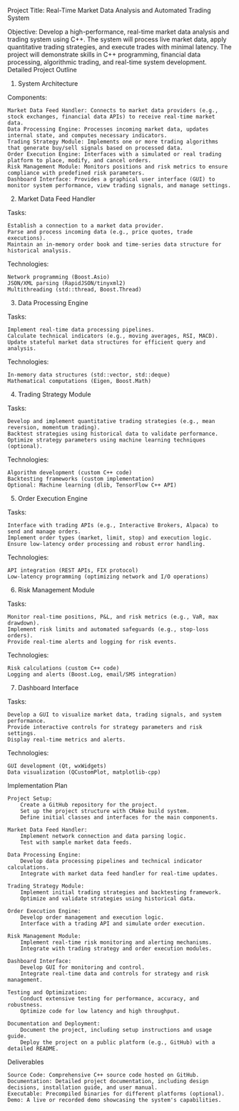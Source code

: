 Project Title: Real-Time Market Data Analysis and Automated Trading System

Objective:
Develop a high-performance, real-time market data analysis and trading system using C++. The system will process live market data, apply quantitative trading strategies, and execute trades with minimal latency. The project will demonstrate skills in C++ programming, financial data processing, algorithmic trading, and real-time system development.
Detailed Project Outline
1. System Architecture

Components:

    Market Data Feed Handler: Connects to market data providers (e.g., stock exchanges, financial data APIs) to receive real-time market data.
    Data Processing Engine: Processes incoming market data, updates internal state, and computes necessary indicators.
    Trading Strategy Module: Implements one or more trading algorithms that generate buy/sell signals based on processed data.
    Order Execution Engine: Interfaces with a simulated or real trading platform to place, modify, and cancel orders.
    Risk Management Module: Monitors positions and risk metrics to ensure compliance with predefined risk parameters.
    Dashboard Interface: Provides a graphical user interface (GUI) to monitor system performance, view trading signals, and manage settings.

2. Market Data Feed Handler

Tasks:

    Establish a connection to a market data provider.
    Parse and process incoming data (e.g., price quotes, trade executions).
    Maintain an in-memory order book and time-series data structure for historical analysis.

Technologies:

    Network programming (Boost.Asio)
    JSON/XML parsing (RapidJSON/tinyxml2)
    Multithreading (std::thread, Boost.Thread)

3. Data Processing Engine

Tasks:

    Implement real-time data processing pipelines.
    Calculate technical indicators (e.g., moving averages, RSI, MACD).
    Update stateful market data structures for efficient query and analysis.

Technologies:

    In-memory data structures (std::vector, std::deque)
    Mathematical computations (Eigen, Boost.Math)

4. Trading Strategy Module

Tasks:

    Develop and implement quantitative trading strategies (e.g., mean reversion, momentum trading).
    Backtest strategies using historical data to validate performance.
    Optimize strategy parameters using machine learning techniques (optional).

Technologies:

    Algorithm development (custom C++ code)
    Backtesting frameworks (custom implementation)
    Optional: Machine learning (dlib, TensorFlow C++ API)

5. Order Execution Engine

Tasks:

    Interface with trading APIs (e.g., Interactive Brokers, Alpaca) to send and manage orders.
    Implement order types (market, limit, stop) and execution logic.
    Ensure low-latency order processing and robust error handling.

Technologies:

    API integration (REST APIs, FIX protocol)
    Low-latency programming (optimizing network and I/O operations)

6. Risk Management Module

Tasks:

    Monitor real-time positions, P&L, and risk metrics (e.g., VaR, max drawdown).
    Implement risk limits and automated safeguards (e.g., stop-loss orders).
    Provide real-time alerts and logging for risk events.

Technologies:

    Risk calculations (custom C++ code)
    Logging and alerts (Boost.Log, email/SMS integration)

7. Dashboard Interface

Tasks:

    Develop a GUI to visualize market data, trading signals, and system performance.
    Provide interactive controls for strategy parameters and risk settings.
    Display real-time metrics and alerts.

Technologies:

    GUI development (Qt, wxWidgets)
    Data visualization (QCustomPlot, matplotlib-cpp)

Implementation Plan

    Project Setup:
        Create a GitHub repository for the project.
        Set up the project structure with CMake build system.
        Define initial classes and interfaces for the main components.

    Market Data Feed Handler:
        Implement network connection and data parsing logic.
        Test with sample market data feeds.

    Data Processing Engine:
        Develop data processing pipelines and technical indicator calculations.
        Integrate with market data feed handler for real-time updates.

    Trading Strategy Module:
        Implement initial trading strategies and backtesting framework.
        Optimize and validate strategies using historical data.

    Order Execution Engine:
        Develop order management and execution logic.
        Interface with a trading API and simulate order execution.

    Risk Management Module:
        Implement real-time risk monitoring and alerting mechanisms.
        Integrate with trading strategy and order execution modules.

    Dashboard Interface:
        Develop GUI for monitoring and control.
        Integrate real-time data and controls for strategy and risk management.

    Testing and Optimization:
        Conduct extensive testing for performance, accuracy, and robustness.
        Optimize code for low latency and high throughput.

    Documentation and Deployment:
        Document the project, including setup instructions and usage guide.
        Deploy the project on a public platform (e.g., GitHub) with a detailed README.

Deliverables

    Source Code: Comprehensive C++ source code hosted on GitHub.
    Documentation: Detailed project documentation, including design decisions, installation guide, and user manual.
    Executable: Precompiled binaries for different platforms (optional).
    Demo: A live or recorded demo showcasing the system's capabilities.
